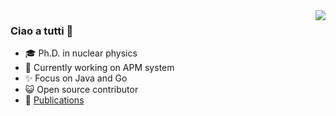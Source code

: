 <img align="right" src="https://github-readme-stats.vercel.app/api?username=lujiajing1126&show_icons=true&icon_color=CE1D2D&text_color=718096&bg_color=00000000&hide_title=true&hide_border=true" />

### Ciao a tutti 👋

- 🎓 Ph.D. in nuclear physics
- 🔭 Currently working on APM system
- ✨ Focus on Java and Go
- 😺 Open source contributor
- 📝 [Publications](https://ui.adsabs.harvard.edu/public-libraries/nNEKWmqEROSde1Gf4tww2Q)

